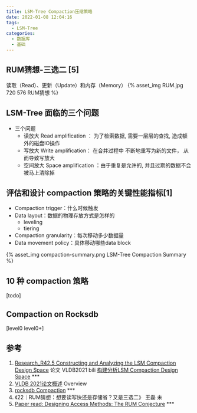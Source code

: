 ```yaml
---
title: LSM-Tree Compaction压缩策略
date: 2022-01-08 12:04:16
tags:
  - LSM-Tree
categories: 
  - 数据库
  - 基础  
---
```


<p></p>
<!-- more -->


## RUM猜想-三选二 [5]
  读取（Read）、更新（Update）和内存（Memory）
  {% asset_img  RUM.jpg  720 576  RUM猜想 %}

##   LSM-Tree 面临的三个问题  
+ 三个问题
  + 读放大 Read amplification ： 为了检索数据, 需要一层层的查找, 造成额外的磁盘IO操作
  + 写放大 Write amplification： 在合并过程中 不断地重写为新的文件， 从而导致写放大
  + 空间放大 Space amplification ：由于重复是允许的, 并且过期的数据不会被马上清除掉

## 评估和设计 compaction 策略的关键性能指标[1]
+ Compaction trigger：什么时候触发
+ Data layout：数据的物理存放方式是怎样的
   + leveling
   + tiering
+ Compaction granularity：每次移动多少数据量
+ Data movement policy：具体移动哪些data block

{% asset_img compaction-summary.png  LSM-Tree Compaction Summary %}

##  10 种 compaction 策略 
[todo]

## Compaction on Rocksdb
[level0 
level0+]

## 参考
1. [Research_R42.5 Constructing and Analyzing the LSM Compaction Design Space](https://www.bilibili.com/video/BV12U4y177g3)  论文 VLDB2021 bili
   [构建分析LSM Compaction Design Space](https://loopjump.com/pr-lsm-compaction-design-space/) ***
2. [VLDB 2021论文概述](https://zhuanlan.zhihu.com/p/413463723)   Overview
3. [rocksdb Compaction](https://github.com/facebook/rocksdb/wiki/Compaction)  ***
4. 《22｜RUM猜想：想要读写快还是存储省？又是三选二》 王磊 未
5. [Paper read: Designing Access Methods: The RUM Conjecture](https://zhuanlan.zhihu.com/p/404352955) ***